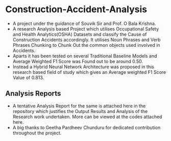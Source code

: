 # Construction-Accident-Analysis
* A project under the guidance of Souvik Sir and Prof. O Bala Krishna.
* A research Analysis based Project which utilises Occupational Safety and Health Analytics(OSHA) Datasets and classify the Cause of Construction Accidents accordingly. It utilises Noun Phrases and Verb Phrases Chunking to Chunk Out the common objects used involved in Accidents.
* Aparts it has been tested on several Traditional Baseline Models and Average Weighted F1 Score was Found out to be around 0.50. 
* Instead a Hybrid Neural Network Architecture was proposed in this research based field of study which gives an Average weighted F1 Score Value of 0.813.


## Analysis Reports
* A tentative Analysis Report for the same is attached here in the repository which justifies the Output Results and Analysis of the Research work undertaken. More can be viewed at the codes attached here.
* A big thanks to Geetha Pardheev Chunduru for dedicated contribution throughout the project.
